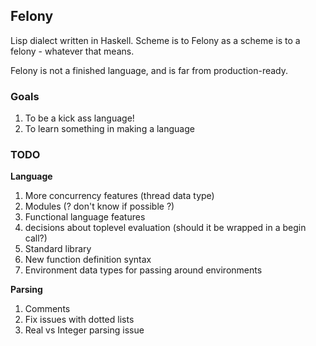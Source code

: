 ## Felony

Lisp dialect written in Haskell. Scheme is to Felony as a scheme is to a felony - whatever that means.

Felony is not a finished language, and is far from production-ready.

### Goals

1. To be a kick ass language!
2. To learn something in making a language

### TODO

**Language**

1. More concurrency features (thread data type)
2. Modules (? don't know if possible ?)
3. Functional language features
4. decisions about toplevel evaluation (should it be wrapped in a begin call?)
5. Standard library
6. New function definition syntax
7. Environment data types for passing around environments

**Parsing**

1. Comments
2. Fix issues with dotted lists
3. Real vs Integer parsing issue
